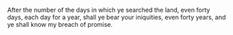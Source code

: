 After the number of the days in which ye searched the land, even forty days, each day for a year, shall ye bear your iniquities, even forty years, and ye shall know my breach of promise.
